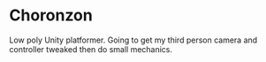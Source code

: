 # Choronzon
Low poly Unity platformer. Going to get my third person camera and controller tweaked then do small mechanics.
